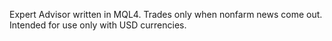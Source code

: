 Expert Advisor written in MQL4.
Trades only when nonfarm news come out. Intended for use only with USD currencies.
